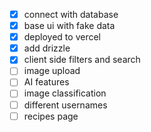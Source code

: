 - [x] connect with database
- [x] base ui with fake data
- [x] deployed to vercel
- [x] add drizzle
- [x] client side filters and search
- [ ] image upload
- [ ] AI features
- [ ] image classification
- [ ] different usernames
- [ ] recipes page
